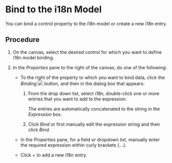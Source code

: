<!-- loio5e7ddc59038648bc88c5bb58bd7fcb3f -->

# Bind to the i18n Model

You can bind a control property to the i18n model or create a new i18n entry.



<a name="loio5e7ddc59038648bc88c5bb58bd7fcb3f__steps_zjy_zqt_tr"/>

## Procedure

1.  On the canvas, select the desired control for which you want to define i18n model binding.

2.  In the *Properties* pane to the right of the canvas, do one of the following:

    -   To the right of the property to which you want to bind data, click the *Binding* ![](images/data_binding_button_852457c.jpg) button, and then in the dialog box that appears:
        1.  From the drop down list, select *i18n*, double-click one or more entries that you want to add to the expression.

            The entries are automatically concatenated to the string in the *Expression* box.

        2.  Click *Bind* or first manually edit the expression string and then click *Bind*.


    -   In the *Properties* pane, for a field or dropdown list, manually enter the required expression within curly brackets \{...\}.
    -   Click + to add a new i18n entry.


